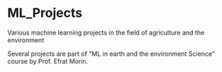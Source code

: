 # ML_Projects
Various machine learning projects in the field of agriculture and the environment

Several projects are part of "ML in earth and the environment Science" course by Prof. Efrat Morin.
